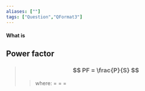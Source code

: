 ```yaml
---
aliases: [""]
tags: ["Question","QFormat3"]
---
```


#### What is
## Power factor

> ### $$ PF = \frac{P}{S} $$ 
>> where:
>> $=$ 
>> $=$
>> $=$
